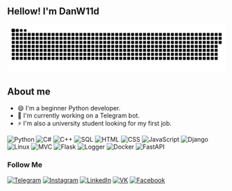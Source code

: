 ## Hellow! I'm DanW11d

![Header](https://github.com/DanW11d/danw11d/blob/main/assets/github-snake.svg)

## About me

- 😄 I'm a beginner Python developer.
- 🔭 I'm currently working on a Telegram bot.
- ⚡ I'm also a university student looking for my first job.

![Python](https://img.shields.io/badge/-Python-090909?style=for-the-badge&logo=python)
![C#](https://img.shields.io/badge/-C%23-090909?style=for-the-badge&logo=csharp)
![C++](https://img.shields.io/badge/-C%2B%2B-090909?style=for-the-badge&logo=c%2B%2B)
![SQL](https://img.shields.io/badge/-SQL-090909?style=for-the-badge&logo=mysql)
![HTML](https://img.shields.io/badge/-HTML-090909?style=for-the-badge&logo=html5)
![CSS](https://img.shields.io/badge/-CSS-090909?style=for-the-badge&logo=css3)
![JavaScript](https://img.shields.io/badge/-JavaScript-090909?style=for-the-badge&logo=javascript)
![Django](https://img.shields.io/badge/-Django-090909?style=for-the-badge&logo=django)
![Linux](https://img.shields.io/badge/-Linux-090909?style=for-the-badge&logo=linux)
![MVC](https://img.shields.io/badge/-MVC-090909?style=for-the-badge&logo=.net)
![Flask](https://img.shields.io/badge/-Flask-090909?style=for-the-badge&logo=flask)
![Logger](https://img.shields.io/badge/-Logger-090909?style=for-the-badge&logo=datadog)
![Docker](https://img.shields.io/badge/-Docker-090909?style=for-the-badge&logo=docker)
![FastAPI](https://img.shields.io/badge/-FastAPI-090909?style=for-the-badge&logo=fastapi)

### Follow Me
[![Telegram](https://img.shields.io/badge/-Telegram-090909?style=for-the-badge&logo=telegram)](https://t.me/danjek7)
[![Instagram](https://img.shields.io/badge/-Instagram-090909?style=for-the-badge&logo=instagram)](https://instagram.com/danw11d)
[![LinkedIn](https://img.shields.io/badge/-LinkedIn-090909?style=for-the-badge&logo=linkedin)](https://www.linkedin.com/in/daniil-filchenko)
[![VK](https://img.shields.io/badge/-VK-090909?style=for-the-badge&logo=vk)](https://vk.com/danjek7)
[![Facebook](https://img.shields.io/badge/-Facebook-090909?style=for-the-badge&logo=facebook)](https://facebook.com/filchenkodaniil)